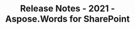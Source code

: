 ﻿---
title: Release Notes - 2021 - Aspose.Words for SharePoint
articleTitle: Release Notes - 2021
linktitle: Release Notes - 2021
description: "Aspose.Words for SharePoint Release Notes - 2021 – learn about the latest updates and fixes."
type: docs
weight: 8
url: /sharepoint/release-notes-2021/
---


